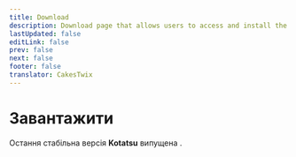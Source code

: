 ```yaml
---
title: Download
description: Download page that allows users to access and install the latest version of the app.
lastUpdated: false
editLink: false
prev: false
next: false
footer: false
translator: CakesTwix
---
```


<script setup>
import DownloadButtons from "@theme/components/DownloadButtons.vue";
import ReleaseDate from "@theme/components/ReleaseDate.vue";
import Changelog from "@theme/components/Changelog.vue";
</script>

# Завантажити

Остання стабільна версія **Kotatsu** випущена **<ReleaseDate type="stable" />**.

<DownloadButtons />

<Changelog type="stable" />
